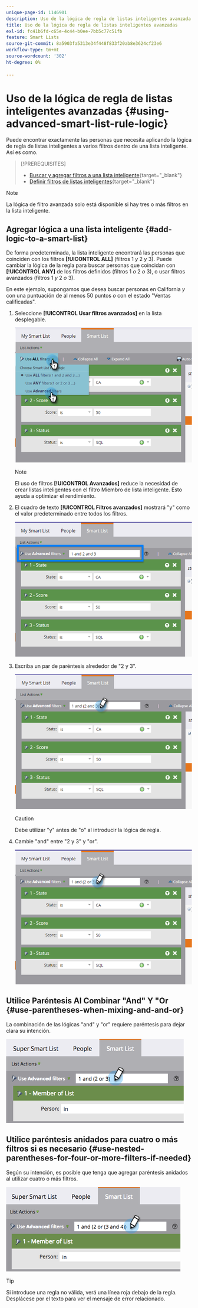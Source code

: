 ```yaml
---
unique-page-id: 1146901
description: Uso de la lógica de regla de listas inteligentes avanzada - Documentos de Marketo - Documentación del producto
title: Uso de la lógica de regla de listas inteligentes avanzadas
exl-id: fc41b6fd-c65e-4c44-b0ee-7bb5c77c51fb
feature: Smart Lists
source-git-commit: 8a5903fa5313e34f448f833f20ab8e3624cf23e6
workflow-type: tm+mt
source-wordcount: '302'
ht-degree: 0%

---
```


# Uso de la lógica de regla de listas inteligentes avanzadas {#using-advanced-smart-list-rule-logic}

Puede encontrar exactamente las personas que necesita aplicando la lógica de regla de listas inteligentes a varios filtros dentro de una lista inteligente. Así es como.

>[!PREREQUISITES]
>
>* [Buscar y agregar filtros a una lista inteligente](/help/marketo/product-docs/core-marketo-concepts/smart-lists-and-static-lists/creating-a-smart-list/find-and-add-filters-to-a-smart-list.md){target="_blank"}
>* [Definir filtros de listas inteligentes](/help/marketo/product-docs/core-marketo-concepts/smart-lists-and-static-lists/creating-a-smart-list/define-smart-list-filters.md){target="_blank"}

>[!NOTE]
>
>La lógica de filtro avanzada solo está disponible si hay tres o más filtros en la lista inteligente.

## Agregar lógica a una lista inteligente {#add-logic-to-a-smart-list}

De forma predeterminada, la lista inteligente encontrará las personas que coinciden con los filtros **[!UICONTROL ALL]** (filtros 1 _y_ 2 _y_ 3). Puede cambiar la lógica de la regla para buscar personas que coincidan con **[!UICONTROL ANY]** de los filtros definidos (filtros 1 _o_ 2 _o_ 3), o usar filtros avanzados (filtros 1 _y_ 2 _o_ 3).

En este ejemplo, supongamos que desea buscar personas en California _y_ con una puntuación de al menos 50 puntos _o_ con el estado &quot;Ventas calificadas&quot;.

1. Seleccione **[!UICONTROL Usar filtros avanzados]** en la lista desplegable.

   ![](assets/one.png)

   >[!NOTE]
   >
   >El uso de filtros **[!UICONTROL Avanzados]** reduce la necesidad de crear listas inteligentes con el filtro Miembro de lista inteligente. Esto ayuda a optimizar el rendimiento.

1. El cuadro de texto **[!UICONTROL Filtros avanzados]** mostrará &quot;y&quot; como el valor predeterminado entre todos los filtros.

   ![](assets/two-2.png)

1. Escriba un par de paréntesis alrededor de &quot;2 y 3&quot;.

   ![](assets/three-2.png)

   >[!CAUTION]
   >
   >Debe utilizar &quot;y&quot; antes de &quot;o&quot; al introducir la lógica de regla.

1. Cambie &quot;and&quot; entre &quot;2 y 3&quot; y &quot;or&quot;.

   ![](assets/four-1.png)

## Utilice Paréntesis Al Combinar &quot;And&quot; Y &quot;Or {#use-parentheses-when-mixing-and-and-or}

La combinación de las lógicas &quot;and&quot; y &quot;or&quot; requiere paréntesis para dejar clara su intención.

![](assets/advancedfilters-parent.png)

## Utilice paréntesis anidados para cuatro o más filtros si es necesario {#use-nested-parentheses-for-four-or-more-filters-if-needed}

Según su intención, es posible que tenga que agregar paréntesis anidados al utilizar cuatro o más filtros.

![](assets/advancedfilters-nested.png)

>[!TIP]
>
>Si introduce una regla no válida, verá una línea roja debajo de la regla. Desplácese por el texto para ver el mensaje de error relacionado.
